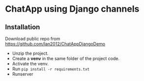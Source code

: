 # ChatApp using Django channels

## Installation
Download public repo from https://github.com/Ian2012/ChatAppDjangoDemo

- Unzip the project.
- Create a **venv** in the same folder of the project code. 
- Activate the venv.
- Run `pip install -r requirements.txt`
- Runserver
